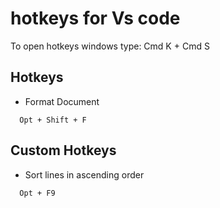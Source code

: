 # hotkeys for Vs code

To open hotkeys windows type: Cmd K + Cmd S

## Hotkeys

- Format Document

```
  Opt + Shift + F
```

## Custom Hotkeys

- Sort lines in ascending order

```
  Opt + F9
```
